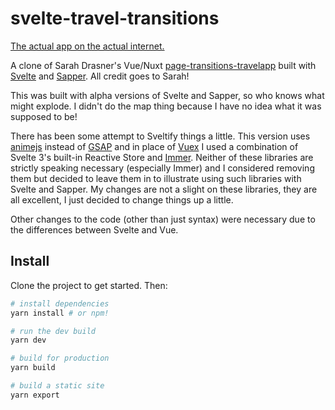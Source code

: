 # svelte-travel-transitions

[The actual app on the actual internet.]()

A clone of Sarah Drasner's Vue/Nuxt [page-transitions-travelapp](https://github.com/sdras/page-transitions-travelapp) built with [Svelte](https://svelte.technology/) and [Sapper](https://sapper.svelte.technology/). All credit goes to Sarah!

This was built with alpha versions of Svelte and Sapper, so who knows what might explode. I didn't do the map thing because I have no idea what it was supposed to be!

There has been some attempt to Sveltify things a little. This version uses [animejs](http://animejs.com/) instead of [GSAP](https://greensock.com/) and in place of [Vuex](https://vuex.vuejs.org/) I used a combination of Svelte 3's built-in Reactive Store and [Immer](https://github.com/mweststrate/immer). Neither of these libraries are strictly speaking necessary (especially Immer) and I considered removing them but decided to leave them in to illustrate using such libraries with Svelte and Sapper. My changes are not a slight on these libraries, they are all excellent, I just decided to change things up a little.

Other changes to the code (other than just syntax) were necessary due to the differences between Svelte and Vue.

## Install

Clone the project to get started. Then:

```bash
# install dependencies
yarn install # or npm!

# run the dev build
yarn dev

# build for production
yarn build

# build a static site
yarn export
```



